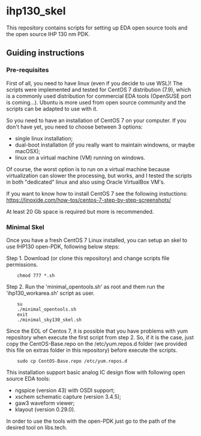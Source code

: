 # ihp130_skel

This repository contains scripts for setting up EDA open source tools and the open source IHP 130 nm PDK.

## Guiding instructions

### Pre-requisites
First of all, you need to have linux (even if you decide to use WSL)! The scripts were implemented and tested for CentOS 7 distribution (7.9), which is a commonly used distribution for commercial EDA tools (OpenSUSE port is coming...). Ubuntu is more used from open source community and the scripts can be adapted to use with it.

So you need to have an installation of CentOS 7 on your computer. If you don't have yet, you need to choose between 3 options:
- single linux installation;
- dual-boot installation (if you really want to maintain windowns, or maybe macOSX);
- linux on a virtual machine (VM) running on windows.

Of course, the worst option is to run on a virtual machine because virtualization can slower the processing, but works, and I tested the scripts in both "dedicated" linux and also using Oracle VirtualBox VM's.

If you want to know how to install CentOS 7 see the following instuctions: https://linoxide.com/how-tos/centos-7-step-by-step-screenshots/

At least 20 Gb space is required but more is recommended.

### Minimal Skel
Once you have a fresh CentOS 7 Linux installed, you can setup an skel to use IHP130 open-PDK, following below steps:

Step 1. Download (or clone this repository) and change scripts file permissions.

        chmod 777 *.sh

Step 2. Run the 'minimal_opentools.sh' as root and them run the 'ihp130_workarea.sh' script as user.

        su
        ./minimal_opentools.sh
        exit
        ./minimal_sky130_skel.sh

Since the EOL of Centos 7, it is possible that you have problems with yum repository when execute the first script from step 2. So, if it is the case, just copy the CentOS-Base.repo on the /etc/yum.repos.d folder (we provided this file on extras folder in this repository) before execute the scripts.

        sudo cp CentOS-Base.repo /etc/yum.repos.d

This installation support basic analog IC design flow with following open source EDA tools:
- ngspice (version 43) with OSDI support;
- xschem schematic capture (version 3.4.5);
- gaw3 waveform viewer;
- klayout (version 0.29.0).

In order to use the tools with the open-PDK just go to the path of the desired tool on libs.tech.
